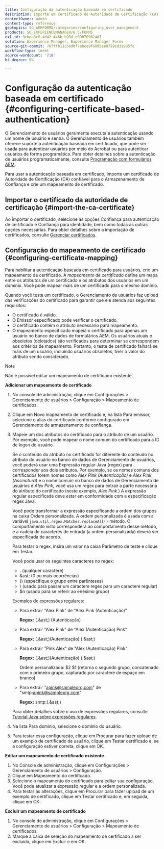 ```yaml
---
title: Configuração da autenticação baseada em certificado
description: Importe um certificado de Autoridade de Certificação (CA) para o Armazenamento Confiável e crie um mapeamento de certificado para autenticação baseada em certificado.
contentOwner: admin
content-type: reference
geptopics: SG_AEMFORMS/categories/configuring_user_management
products: SG_EXPERIENCEMANAGER/6.5/FORMS
exl-id: 9cbea8c8-4d42-446b-b98d-c090709624d7
solution: Experience Manager, Experience Manager Forms
source-git-commit: 76fffb11c56dbf7ebee9f6805ae0799cd32985fe
workflow-type: tm+mt
source-wordcount: '718'
ht-degree: 0%

---
```


# Configuração da autenticação baseada em certificado {#configuring-certificate-based-authentication}

O Gerenciamento de usuários geralmente executa a autenticação usando um nome de usuário e senha. O Gerenciamento de usuários também oferece suporte à autenticação baseada em certificado, que pode ser usada para autenticar usuários por meio do Acrobat ou para autenticar usuários de forma programática. Para obter detalhes sobre a autenticação de usuários programaticamente, consulte [Programação com formulários AEM](https://www.adobe.com/go/learn_aemforms_programming_63).

Para usar a autenticação baseada em certificado, importe um certificado de Autoridade de Certificação (CA) confiável para o Armazenamento de Confiança e crie um mapeamento de certificado.

## Importar o certificado da autoridade de certificação {#import-the-ca-certificate}

Ao importar o certificado, selecione as opções Confiança para autenticação de certificado e Confiança para identidade, bem como todas as outras opções necessárias. Para obter detalhes sobre a importação de certificados, consulte [Gerenciar certificados](/help/forms/using/admin-help/certificates.md#managing-certificates).

## Configuração do mapeamento de certificado {#configuring-certificate-mapping}

Para habilitar a autenticação baseada em certificado para usuários, crie um mapeamento de certificado. A *mapeamento de certificado* define um mapa entre os atributos de um certificado e os atributos dos usuários em um domínio. Você pode mapear mais de um certificado para o mesmo domínio.

Quando você testa um certificado, o Gerenciamento de usuários faz upload das verificações do certificado para garantir que ele atenda aos seguintes requisitos:

* O certificado é válido.
* O Emissor especificado pode verificar o certificado.
* O certificado contém o atributo necessário para mapeamento.
* O mapeamento especificado mapeia o certificado para apenas um usuário no banco de dados de formulários AEM. Os usuários atuais e obsoletos (deletados) são verificados para determinar se correspondem aos critérios de mapeamento. Portanto, o teste de certificado falhará se mais de um usuário, incluindo usuários obsoletos, tiver o valor do atributo sendo considerado.

>[!NOTE]
>
>Não é possível editar um mapeamento de certificado existente.

**Adicionar um mapeamento de certificado**

1. No console de administração, clique em Configurações > Gerenciamento de usuários > Configuração > Mapeamento de certificados.
1. Clique em Novo mapeamento de certificado e, na lista Para emissor, selecione o alias do certificado conforme configurado em Gerenciamento de armazenamento de confiança.
1. Mapeie um dos atributos do certificado para o atributo de um usuário. Por exemplo, você pode mapear o nome comum do certificado para a ID de logon do usuário.

   Se o conteúdo do atributo no certificado for diferente do conteúdo no atributo do usuário no banco de dados de Gerenciamento de usuários, você poderá usar uma Expressão regular Java (regex) para corresponder aos dois atributos. Por exemplo, se os nomes comuns dos certificados forem nomes como *Alex Pink (Autenticação)* e *Alex Pink (Assinatura)* e o nome comum no banco de dados de Gerenciamento de usuários é *Alex Pink*, você usa um regex para extrair a parte necessária do atributo do certificado (neste exemplo, *Alex Pink*.) A expressão regular especificada deve estar em conformidade com a especificação regex Java.

   Você pode transformar a expressão especificando a ordem dos grupos na caixa Ordem personalizada. A ordem personalizada é usada com a variável `java.util.regex.Matcher.replaceAll()` método. O comportamento visto corresponderá ao comportamento desse método, e a cadeia de caracteres de entrada (a ordem personalizada) deverá ser especificada de acordo.

   Para testar o regex, insira um valor na caixa Parâmetro de teste e clique em Testar.

   Você pode usar os seguintes caracteres no regex:

   * . (qualquer caractere)
   * &amp;ast; (0 ou mais ocorrências)
   * () (especifique o grupo entre parênteses)
   * \ (usado para passar um caractere regex para um caractere regular)
   * $n (usado para se referir ao enésimo grupo)

   Exemplos de expressões regulares:

   * Para extrair &quot;Alex Pink&quot; de &quot;Alex Pink (Autenticação)&quot;

     **Regex:** (.&amp;ast;) \(Autenticação\)

   * Para extrair &quot;Alex Pink&quot; de &quot;Alex (Autenticação) Pink&quot;

     **Regex:** (.&amp;ast;)\(Autenticação\) (.&amp;ast;)

   * Para extrair &quot;Pink Alex&quot; de &quot;Alex (Autenticação) Pink&quot;

     **Regex:** (.&amp;ast;)\(Autenticação\) (.&amp;ast;)

     Ordem personalizada: $2 $1 (retorna o segundo grupo, concatenado com o primeiro grupo, capturado por caractere de espaço em branco)

   * Para extrair &quot;apink@sampleorg.com&quot; de &quot;smtp:apink@sampleorg.com&quot;

     **Regex:** smtp:(.&amp;ast;)

   Para obter detalhes sobre o uso de expressões regulares, consulte [Tutorial Java sobre expressões regulares](https://java.sun.com/docs/books/tutorial/essential/regex/).

1. Na lista Para domínio, selecione o domínio do usuário.
1. Para testar essa configuração, clique em Procurar para fazer upload de um exemplo de certificado de usuário, clique em Testar certificado e, se a configuração estiver correta, clique em OK.

**Editar um mapeamento de certificado existente**

1. No Console de administração, clique em Configurações > Gerenciamento de usuários > Configuração.
1. Clique em Mapeamento do certificado.
1. Selecione o mapeamento do certificado para editar sua configuração. Você pode atualizar a expressão regular e a ordem personalizada.
1. Para testar as alterações, clique em Procurar para fazer upload de um exemplo de certificado, clique em Testar certificado e, em seguida, clique em OK.

**Excluir um mapeamento de certificado**

1. No console de administração, clique em Configurações > Gerenciamento de usuários > Configuração > Mapeamento de certificados.
1. Marque a caixa de seleção do mapeamento de certificado a ser excluído, clique em Excluir e em OK.
